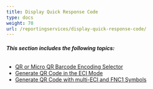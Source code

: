 ```yaml
---
title: Display Quick Response Code
type: docs
weight: 70
url: /reportingservices/display-quick-response-code/
---
```


###### **This section includes the following topics:** 
- [QR or Micro QR Barcode Encoding Selector](/barcode/reportingservices/qr-or-micro-qr-barcode-encoding-selector/)
- [Generate QR Code in the ECI Mode](/barcode/reportingservices/generate-qr-code-in-the-eci-mode/)
- [Generate QR Code with multi-ECI and FNC1 Symbols](/barcode/reportingservices/generate-qr-code-with-multi-eci-and-fnc1-symbols/)
